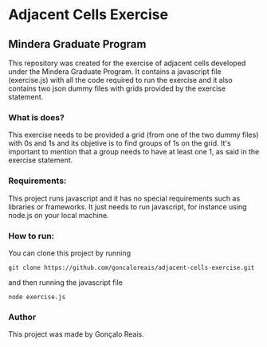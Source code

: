 # Adjacent Cells Exercise
## Mindera Graduate Program

This repository was created for the exercise of adjacent cells developed under the Mindera Graduate Program. It contains a javascript file (exercise.js) with all the code required to run the exercise and it also contains two json dummy files with grids provided by the exercise statement.

### What is does?
This exercise needs to be provided a grid (from one of the two dummy files) with 0s and 1s and its objetive is to find groups of 1s on the grid. It's important to mention that a group needs to have at least one 1, as said in the exercise statement.

### Requirements:
This project runs javascript and it has no special requirements such as libraries or frameworks. It just needs to run javascript, for instance using node.js on your local machine.

### How to run:
You can clone this project by running 
```
git clone https://github.com/goncaloreais/adjacent-cells-exercise.git
```
and then running the javascript file
```
node exercise.js
```
### Author
This project was made by Gonçalo Reais.



